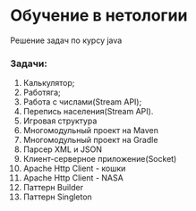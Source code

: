 # Обучение в нетологии

Решение задач по курсу java

### Задачи:
1. Калькулятор;
2. Работяга;
3. Работа с числами(Stream API);
4. Перепись населения(Stream API).
5. Игровая структура
6. Многомодульный проект на Maven
7. Многомодульный проект на Gradle
8. Парсер XML и JSON
9. Клиент-серверное приложение(Socket)
10. Apache Http Client - кошки
11. Apache Http Client - NASA
12. Паттерн Builder
13. Паттерн Singleton